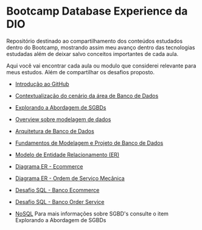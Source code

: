 # Bootcamp Database Experience da DIO

Repositório destinado ao compartilhamento dos conteúdos estudados dentro do Bootcamp, mostrando assim meu avanço dentro das tecnologias estudadas além de deixar salvo conceitos importantes de cada aula. 

Aqui você vai encontrar cada aula ou modulo que considerei relevante para meus estudos. Além de compartilhar os desafios proposto.

- [Introdução ao GitHub](/Bootcamp/Introdu%C3%A7%C3%A3o-GitHub.md)

- [Contextualização do cenário da área de Banco de Dados](/Bootcamp/Contexto-cen%C3%A1rios-area-BD.md)

- [Explorando a Abordagem de SGBDs](/Bootcamp/Abordagens-SGBD.md)

- [Overview sobre modelagem de dados](/Bootcamp/Modelagem_Dados_Intr.md)

- [Arquitetura de Banco de Dados](/Bootcamp/Arquitetura_BD.md)

- [Fundamentos de Modelagem e Projeto de Banco de Dados](/Bootcamp/Fundamentos_modelagem_BD.md)

- [Modelo de Entidade Relacionamento (ER)](/Bootcamp/Modelo_ER.md)

- [Diagrama ER - Ecommerce](https://user-images.githubusercontent.com/112736236/191877078-a8194e8a-537b-4e0c-9ee8-b8b640fb8680.png)

- [Diagrama ER - Ordem de Serviço Mecânica](https://user-images.githubusercontent.com/112736236/191938159-c766a75e-bf7d-4653-8a69-af26fff5dea1.png)

- [Desafio SQL - Banco Ecommerce](/Bootcamp/Desafio_BD_ecommerce/)

- [Desafio SQL - Banco Order Service](/Bootcamp/Desafio_BD_OrderService/)

- [NoSQL](/Bootcamp/NoSQL.md) 
Para mais informações sobre SGBD's consulte o item Explorando a Abordagem de SGBDs